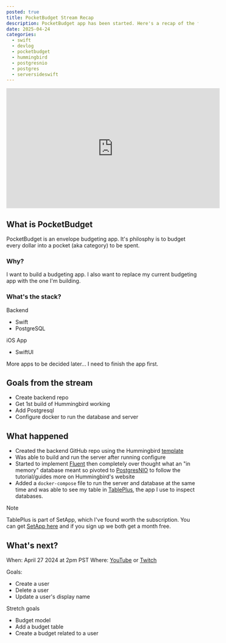 ```yaml
---
posted: true
title: PocketBudget Stream Recap
description: PocketBudget app has been started. Here's a recap of the first stream.
date: 2025-04-24
categories:
  - swift
  - devlog
  - pocketbudget
  - hummingbird
  - postgresnio
  - postgres
  - serversideswift
---
```


<iframe width="560" height="315" src="https://www.youtube.com/embed/sfkcgzpVoNE?si=SEsF7gJ9sMMG2Hr9" title="YouTube video player" frameborder="0" allow="accelerometer; autoplay; clipboard-write; encrypted-media; gyroscope; picture-in-picture; web-share" referrerpolicy="strict-origin-when-cross-origin" allowfullscreen></iframe>

## What is PocketBudget

PocketBudget is an envelope budgeting app. It's philosphy is to budget every dollar into a pocket (aka category) to be spent.

### Why?

I want to build a budgeting app. I also want to replace my current budgeting app with the one I'm building.

### What's the stack?

Backend

- Swift
- PostgreSQL

iOS App

- SwiftUI

More apps to be decided later... I need to finish the app first.

## Goals from the stream

- Create backend repo
- Get 1st build of Hummingbird working
- Add Postgresql
- Configure docker to run the database and server

## What happened

- Created the backend GitHub repo using the Hummingbird [template](https://github.com/hummingbird-project/template) 
- Was able to build and run the server after running configure
- Started to implement [Fluent](https://github.com/vapor/fluent) then completely over thought what an "in memory" database meant so pivoted to [PostgresNIO](https://github.com/vapor/postgres-nio) to follow the tutorial/guides more on Hummingbird's website
- Added a `docker-compose` file to run the server and database at the same time and was able to see my table in [TablePlus](https://tableplus.com/), the app I use to inspect databases.

> [!NOTE]
>
> TablePlus is part of SetApp, which I've found worth the subscription. You can get [SetApp here](https://lnk.heyjay.coffee/setapp) and if you sign up we both get a month free.

## What's next?

When: April 27 2024 at 2pm PST
Where: [YouTube](https://youtube.com/live/IBWIWOzYGFQ?feature=share) or [Twitch](https://lnk.heyjay.coffee/twitch) 

Goals:

- Create a user
- Delete a user
- Update a user's display name

Stretch goals

- Budget model 
- Add a budget table
- Create a budget related to a user